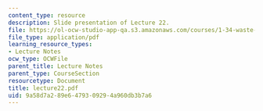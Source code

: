 ```yaml
---
content_type: resource
description: Slide presentation of Lecture 22.
file: https://ol-ocw-studio-app-qa.s3.amazonaws.com/courses/1-34-waste-containment-and-remediation-technology-spring-2004/9a58d7a289e6479309294a960db3b7a6_lecture22.pdf
file_type: application/pdf
learning_resource_types:
- Lecture Notes
ocw_type: OCWFile
parent_title: Lecture Notes
parent_type: CourseSection
resourcetype: Document
title: lecture22.pdf
uid: 9a58d7a2-89e6-4793-0929-4a960db3b7a6
---
```

